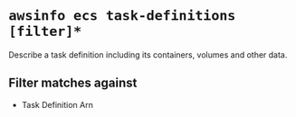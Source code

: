 # `awsinfo ecs task-definitions [filter]*`

Describe a task definition including its containers, volumes and other data.

## Filter matches against

* Task Definition Arn
